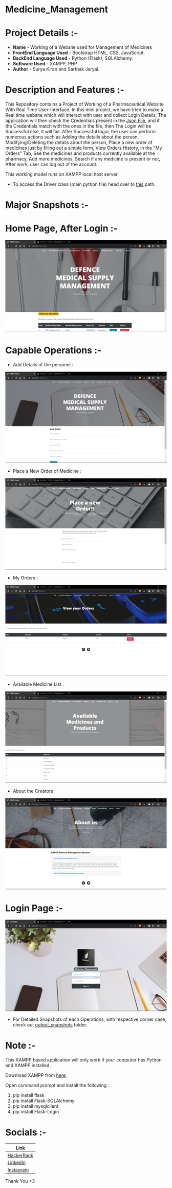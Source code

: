 # Medicine_Management 

# Project Details :-

* **Name** - Working of a Website used for Management of Medicines  
* **FrontEnd Language Used** - Bootstrap HTML, CSS, JavaScript. 
* **BackEnd Language Used** -  Python (Flask), SQLAlchemy. 
* **Software Used** - XAMPP, PHP
* **Author** - Surya Kiran and Sarthak Jaryal.

# Description and Features :- 

This Repository contains a Project of Working of a Pharmaceutical Website With Real Time User-Interface. In this mini project, we have tried to make a Real time website  which will interact with user and collect Login Details, The application will then check the Credentials present in the [Json File](config.json "Jump to the Json File"),  and if the Credentials match with the ones in the file, then The Login will be Successful else, it will fail. After Successful login, the user can perform numerous actions such as Adding the details about the person, Modifying/Deleting the details about the person, Place a new order of medicines just by filling out a simple form, View Orders History, in the "My Orders" Tab, See the medicines and products currently available at the pharmacy, Add more medicines, Search if any medicine is present or not, After work, user can log out of the account. 

This working model runs on XAMPP local host server. 

* To access the Driver class (main python file) head over to [this](main.py "Redirects you to python file") path. 


# Major Snapshots :- 
# Home Page, After Login :-  
![Login_Interface](output_snapshots/home_page.png "The interface which appears after entering correct credentials")

# Capable Operations :- 
* Add Details of the personel :
 
![Add_User_Interface](output_snapshots/add_medical_tab.png "Adding the Details of the personel")

* Place a New Order of Medicine :
 
![Place_Order](output_snapshots/place_new_medicine_order.png "Place a New Order")

* My Orders :
 
![My_Past_Orders](output_snapshots/my_orders_history.png "My Order History")

* Available Medicine List :
 
![Med_list](output_snapshots/available_med.png "Available Medicines in Pharmacy")

* About the Creators :
 
![About_us](output_snapshots/about_us.png  "About Authors")

# Login Page :- 
![Login_Page](output_snapshots/login_page.png "Login page")

* For Detailed Snapshots of each Operations, with respective corner case, check out [output_snapshots](output_snapshots/) folder. 


# Note :- 
This XAMPP based application will only work if your computer has Python and XAMPP installed.

Download XAMPP from [here](https://www.apachefriends.org/download.html).
 
Open command prompt and install the following :
1. pip install flask
2. pip install Flask-SQLAlchemy
3. pip install mysqlclient
4. pip install Flask-Login


# Socials :- 

Link                                                                        |
----------------------------------------------------------------------------|
[HackerRank](https://www.hackerrank.com/Surya_15 "My HackerRank Profile")|
[LinkedIn](https://www.linkedin.com/in/surya-kiran-3430b525b/ "My LinkedIn page")    |
[Instagram](https://www.instagram.com/suryaa.kiran/ "My Insta Page, Just in case you wanna follow :p")             |


Thank You  <3 

